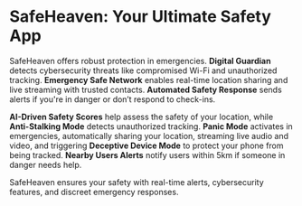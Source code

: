 # SafeHeaven: Your Ultimate Safety App

SafeHeaven offers robust protection in emergencies. **Digital Guardian** detects cybersecurity threats like compromised Wi-Fi and unauthorized tracking. **Emergency Safe Network** enables real-time location sharing and live streaming with trusted contacts. **Automated Safety Response** sends alerts if you're in danger or don’t respond to check-ins.

**AI-Driven Safety Scores** help assess the safety of your location, while **Anti-Stalking Mode** detects unauthorized tracking. **Panic Mode** activates in emergencies, automatically sharing your location, streaming live audio and video, and triggering **Deceptive Device Mode** to protect your phone from being tracked. **Nearby Users Alerts** notify users within 5km if someone in danger needs help.

SafeHeaven ensures your safety with real-time alerts, cybersecurity features, and discreet emergency responses.
